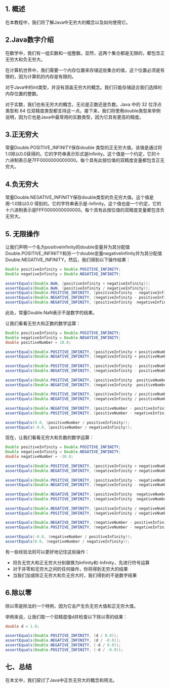 ## 1. 概述

在本教程中，我们将了解Java中无穷大的概念以及如何使用它。

## 2.Java数字介绍

在数学中，我们有一组实数和一组整数。显然，这两个集合都是无限的，都包含正无穷大和负无穷大。

在计算机世界中，我们需要一个内存位置来存储这些集合的值，这个位置必须是有限的，因为计算机的内存是有限的。

对于Java中的int类型，并没有涵盖无穷大的概念。我们只能存储适合我们选择的内存位置的整数。

对于实数，我们也有无穷大的概念，无论是正数还是负数。Java 中的 32 位浮点类型和 64 位双精度类型都支持这一点。接下来，我们将使用double类型来举例说明，因为它也是Java中最常用的实数类型，因为它具有更高的精度。

## 3.正无穷大

常量Double.POSITIVE_INFINITY保存double 类型的正无穷大值。该值是通过将1.0除以0.0获得的。它的字符串表示形式是Infinity。这个值是一个约定，它的十六进制表示是7FF0000000000000。每个具有此按位值的双精度变量都包含正无穷大。

## 4.负无穷大

常量Double.NEGATIVE_INFINITY保存double类型的负无穷大值。这个值是用-1.0除以0.0 得到的。它的字符串表示是-Infinity。这个值也是一个约定，它的十六进制表示是FFF0000000000000。每个具有此按位值的双精度变量都包含负无穷大。

## 5. 无限操作

让我们声明一个名为positiveInfinity的double变量并为其分配值Double.POSITIVE_INFINITY和另一个double变量negativeInfinity并为其分配值Double.NEGATIVE_INFINITY。然后，我们得到以下操作结果：

```java
Double positiveInfinity = Double.POSITIVE_INFINITY;
Double negativeInfinity = Double.NEGATIVE_INFINITY;
        
assertEquals(Double.NaN, (positiveInfinity + negativeInfinity));
assertEquals(Double.NaN, (positiveInfinity / negativeInfinity));
assertEquals(Double.POSITIVE_INFINITY, (positiveInfinity - negativeInfinity));
assertEquals(Double.NEGATIVE_INFINITY, (negativeInfinity - positiveInfinity));
assertEquals(Double.NEGATIVE_INFINITY, (positiveInfinity  negativeInfinity));

```

此处，常量Double.NaN表示不是数字的结果。

让我们看看无穷大和正数的数学运算：

```java
Double positiveInfinity = Double.POSITIVE_INFINITY;
Double negativeInfinity = Double.NEGATIVE_INFINITY;
double positiveNumber = 10.0; 
        
assertEquals(Double.POSITIVE_INFINITY, (positiveInfinity + positiveNumber));
assertEquals(Double.NEGATIVE_INFINITY, (negativeInfinity + positiveNumber));
        
assertEquals(Double.POSITIVE_INFINITY, (positiveInfinity - positiveNumber));
assertEquals(Double.NEGATIVE_INFINITY, (negativeInfinity - positiveNumber));
        
assertEquals(Double.POSITIVE_INFINITY, (positiveInfinity  positiveNumber));
assertEquals(Double.NEGATIVE_INFINITY, (negativeInfinity  positiveNumber));
       
assertEquals(Double.POSITIVE_INFINITY, (positiveInfinity / positiveNumber));
assertEquals(Double.NEGATIVE_INFINITY, (negativeInfinity / positiveNumber));
        
assertEquals(Double.NEGATIVE_INFINITY, (positiveNumber - positiveInfinity));
assertEquals(Double.POSITIVE_INFINITY, (positiveNumber - negativeInfinity));
        
assertEquals(0.0, (positiveNumber / positiveInfinity));
assertEquals(-0.0, (positiveNumber / negativeInfinity));

```

现在，让我们看看无穷大和负数的数学运算：

```java
Double positiveInfinity = Double.POSITIVE_INFINITY;
Double negativeInfinity = Double.NEGATIVE_INFINITY;
double negativeNumber = -10.0; 
        
assertEquals(Double.POSITIVE_INFINITY, (positiveInfinity + negativeNumber));
assertEquals(Double.NEGATIVE_INFINITY, (negativeInfinity + negativeNumber));
        
assertEquals(Double.POSITIVE_INFINITY, (positiveInfinity - negativeNumber));
assertEquals(Double.NEGATIVE_INFINITY, (negativeInfinity - negativeNumber));
        
assertEquals(Double.NEGATIVE_INFINITY, (positiveInfinity  negativeNumber));
assertEquals(Double.POSITIVE_INFINITY, (negativeInfinity  negativeNumber));
        
assertEquals(Double.NEGATIVE_INFINITY, (positiveInfinity / negativeNumber));
assertEquals(Double.POSITIVE_INFINITY, (negativeInfinity / negativeNumber));
        
assertEquals(Double.NEGATIVE_INFINITY, (negativeNumber - positiveInfinity));
assertEquals(Double.POSITIVE_INFINITY, (negativeNumber - negativeInfinity));
        
assertEquals(-0.0, (negativeNumber / positiveInfinity));
assertEquals(0.0, (negativeNumber / negativeInfinity));

```

有一些经验法则可以更好地记住这些操作：

-   将负无穷大和正无穷大分别替换为Infinity和-Infinity，先进行符号运算
-   对于非零和无穷大之间的任何操作，你将得到无穷大的结果
-   当我们加或除正无穷大和负无穷大时，我们得到的不是数字结果

## 6.除以零

除以零是除法的一个特例，因为它会产生负无穷大值和正无穷大值。

举例来说，让我们取一个双精度值d并检查以下除以零的结果：

```java
double d = 1.0;
        
assertEquals(Double.POSITIVE_INFINITY, (d / 0.0));
assertEquals(Double.NEGATIVE_INFINITY, (d / -0.0));
assertEquals(Double.NEGATIVE_INFINITY, (-d / 0.0));
assertEquals(Double.POSITIVE_INFINITY, (-d / -0.0));

```

## 七、总结

在本文中，我们探讨了Java中正负无穷大的概念和用法。